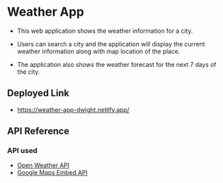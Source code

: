 
# Weather App

- This web application shows the weather information for a city.

- Users can search a city and the application will display the current weather information along with map location of the place. 

- The application also shows the weather forecast for the next 7 days of the city.


## Deployed Link

- https://weather-app-dwight.netlify.app/


## API Reference

### API used

- [Open Weather API](https://openweathermap.org/api)
- [Google Maps Embed API](https://developers.google.com/maps/documentation/embed/get-started)


